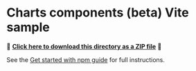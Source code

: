 # Charts components (beta) Vite sample

📁 **[Click here to download this directory as a ZIP file](https://esri.github.io/jsapi-resources/zips/charts-components-sample-vite.zip)** 📁

See the [Get started with npm guide](https://developers.arcgis.com/javascript/latest/get-started/#npm) for full instructions.

